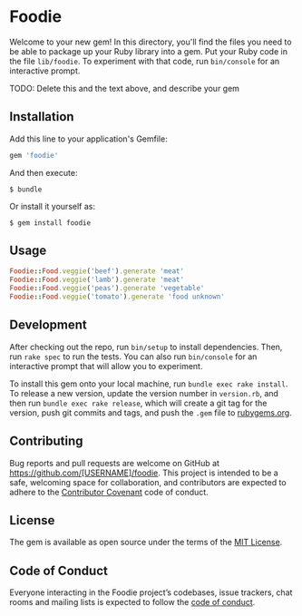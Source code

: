 # Foodie

Welcome to your new gem! In this directory, you'll find the files you need to be able to package up your Ruby library into a gem. Put your Ruby code in the file `lib/foodie`. To experiment with that code, run `bin/console` for an interactive prompt.

TODO: Delete this and the text above, and describe your gem

## Installation

Add this line to your application's Gemfile:

```ruby
gem 'foodie'
```

And then execute:

    $ bundle

Or install it yourself as:

    $ gem install foodie

## Usage
```ruby
Foodie::Food.veggie('beef').generate 'meat'
Foodie::Food.veggie('lamb').generate 'meat'
Foodie::Food.veggie('peas').generate 'vegetable'
Foodie::Food.veggie('tomato').generate 'food unknown'
```
## Development

After checking out the repo, run `bin/setup` to install dependencies. Then, run `rake spec` to run the tests. You can also run `bin/console` for an interactive prompt that will allow you to experiment.

To install this gem onto your local machine, run `bundle exec rake install`. To release a new version, update the version number in `version.rb`, and then run `bundle exec rake release`, which will create a git tag for the version, push git commits and tags, and push the `.gem` file to [rubygems.org](https://rubygems.org).

## Contributing

Bug reports and pull requests are welcome on GitHub at https://github.com/[USERNAME]/foodie. This project is intended to be a safe, welcoming space for collaboration, and contributors are expected to adhere to the [Contributor Covenant](http://contributor-covenant.org) code of conduct.

## License

The gem is available as open source under the terms of the [MIT License](https://opensource.org/licenses/MIT).

## Code of Conduct

Everyone interacting in the Foodie project’s codebases, issue trackers, chat rooms and mailing lists is expected to follow the [code of conduct](https://github.com/[USERNAME]/foodie/blob/master/CODE_OF_CONDUCT.md).
